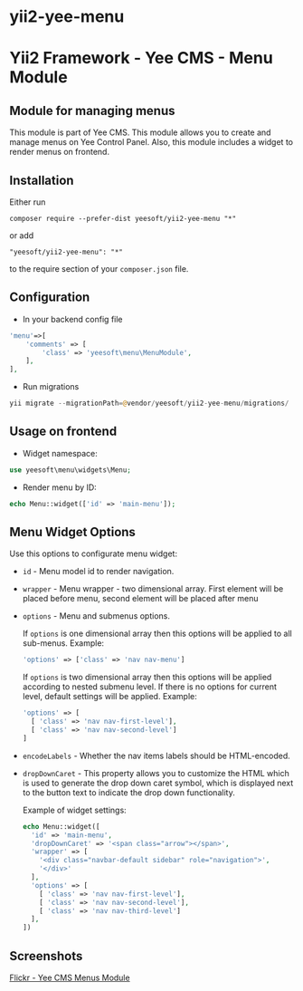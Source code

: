# yii2-yee-menu

Yii2 Framework - Yee CMS - Menu Module
=====

Module for managing menus 
------------

This module is part of Yee CMS. This module allows you to create and manage menus on Yee Control Panel. 
Also, this module includes a widget to render menus on frontend.


Installation
------------

Either run

```
composer require --prefer-dist yeesoft/yii2-yee-menu "*"
```

or add

```
"yeesoft/yii2-yee-menu": "*"
```

to the require section of your `composer.json` file.

Configuration
------

- In your backend config file

```php
'menu'=>[
	'comments' => [
		'class' => 'yeesoft\menu\MenuModule',
	],
],
```

- Run migrations

```php
yii migrate --migrationPath=@vendor/yeesoft/yii2-yee-menu/migrations/
```

Usage on frontend
---

- Widget namespace:
```php
use yeesoft\menu\widgets\Menu;
```

- Render menu by ID:

```php
echo Menu::widget(['id' => 'main-menu']); 
```

Menu Widget Options
-------

Use this options to configurate menu widget:
 
- `id` - Menu model id to render navigation.

- `wrapper` - Menu wrapper - two dimensional array. First element will be placed before menu, second element will be placed after menu

- `options` - Menu and submenus options.

  If `options` is one dimensional array then this options will be applied to all sub-menus. Example:
    ```php
    'options' => ['class' => 'nav nav-menu']
    ```
    
  If `options` is two dimensional array then this options will be applied according to nested submenu level. If there is no options for current level, default settings will be applied. Example:
    ```php
    'options' => [
      [ 'class' => 'nav nav-first-level'],
      [ 'class' => 'nav nav-second-level']
    ]
    ```

- `encodeLabels` - Whether the nav items labels should be HTML-encoded.

- `dropDownCaret` - This property allows you to customize the HTML which is used to generate the drop down caret symbol, which is displayed next to the button text to indicate the drop down functionality.

  Example of widget settings:
  ```php
  echo Menu::widget([
    'id' => 'main-menu',
    'dropDownCaret' => '<span class="arrow"></span>',
    'wrapper' => [
      '<div class="navbar-default sidebar" role="navigation">',
      '</div>'
    ],
    'options' => [
      [ 'class' => 'nav nav-first-level'],
      [ 'class' => 'nav nav-second-level'],
      [ 'class' => 'nav nav-third-level']
    ],
  ])
  ```
  
Screenshots
-------  

[Flickr - Yee CMS Menus Module](https://www.flickr.com/photos/134050409@N07/sets/72157655803713779)
